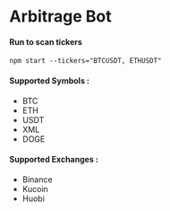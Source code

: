 # Arbitrage Bot
#### Run to scan tickers
```
npm start --tickers="BTCUSDT, ETHUSDT"
```
#### Supported Symbols :
- BTC
- ETH
- USDT
- XML
- DOGE

#### Supported Exchanges : 
- Binance
- Kucoin
- Huobi
